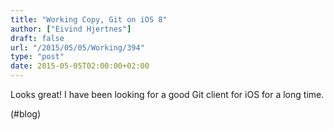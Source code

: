 ```yaml
---
title: "Working Copy, Git on iOS 8"
author: ["Eivind Hjertnes"]
draft: false
url: "/2015/05/05/Working/394"
type: "post"
date: 2015-05-05T02:00:00+02:00
---
```


Looks great! I have been looking for a good Git client for iOS for a
long time.

(#blog)
